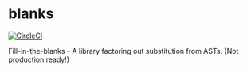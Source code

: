 # blanks

[![CircleCI](https://circleci.com/gh/ejconlon/blanks/tree/master.svg?style=svg)](https://circleci.com/gh/ejconlon/blanks/tree/master)

Fill-in-the-blanks - A library factoring out substitution from ASTs. (Not production ready!)
